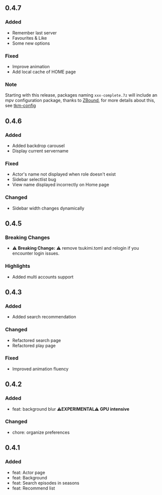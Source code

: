 ## 0.4.7

### Added

- Remember last server
- Favourites & Like
- Some new options

### Fixed

- Improve animation
- Add local cache of HOME page

### Note

Starting with this release, packages naming `xxx-complete.7z` will include an mpv configuration package, thanks to [ZBound](https://github.com/ZBound), for more details about this, see [tkm-config](https://github.com/ZBound/tkm-config)

## 0.4.6

### Added

- Added backdrop carousel
- Display current servername

### Fixed

- Actor's name not displayed when role doesn't exist
- Sidebar selectlist bug
- View name displayed incorrectly on Home page

### Changed

- Sidebar width changes dynamically

## 0.4.5

### Breaking Changes

- ⚠️ **Breaking Change:** ⚠️ remove tsukimi.toml and relogin if you encounter login issues.

### Highlights

- Added multi accounts support

## 0.4.3

### Added

- Added search recommendation

### Changed

- Refactored search page
- Refactored play page

### Fixed

- Improved animation fluency

## 0.4.2

### Added

- feat: background blur **⚠️EXPERIMENTAL⚠️ GPU intensive**

### Changed

- chore: organize preferences

## 0.4.1

### Added

- feat: Actor page
- feat: Background
- feat: Search episodes in seasons
- feat: Recommend list
